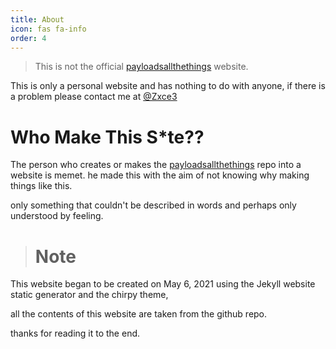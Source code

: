 ```yaml
---
title: About
icon: fas fa-info
order: 4
---
```



> This is not the official [payloadsallthethings](https://github.com/swisskyrepo/PayloadsAllTheThings) website.

This is only a personal website and has nothing to do with anyone, if there is a problem please contact me at [@Zxce3](mailto:zxce3@protonmail.com)


# Who Make This S*te??

The person who creates or makes the [payloadsallthethings](https://github.com/swisskyrepo/PayloadsAllTheThings) repo into a website is memet. he made this with the aim of not knowing why making things like this.

only something that couldn't be described in words and perhaps only understood by feeling.


> # Note

This website began to be created on May 6, 2021 using the Jekyll website static generator and the chirpy theme,

all the contents of this website are taken from the github repo.

thanks for reading it to the end.

